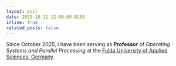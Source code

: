 ```yaml
---
layout: post
date: 2025-10-11 12:00:00-0200
inline: true
related_posts: false
---
```


Since October 2025, I have been serving as **Professor** of _Operating Systems and Parallel Processing_ at the [Fulda University of Applied Sciences, Germany](https://www.hs-fulda.de/en/applied-computer-science).
